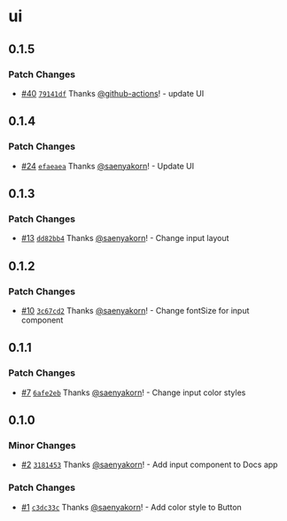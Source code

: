 # ui

## 0.1.5

### Patch Changes

- [#40](https://github.com/saenyakorn/turborepo-versioning-demo/pull/40) [`79141df`](https://github.com/saenyakorn/turborepo-versioning-demo/commit/79141df5a93b978c682e71469b4b0c8eb12c1111) Thanks [@github-actions](https://github.com/apps/github-actions)! - update UI

## 0.1.4

### Patch Changes

- [#24](https://github.com/saenyakorn/turborepo-versioning-demo/pull/24) [`efaeaea`](https://github.com/saenyakorn/turborepo-versioning-demo/commit/efaeaeabdab2d166fa7169d905b95fc5c40030a8) Thanks [@saenyakorn](https://github.com/saenyakorn)! - Update UI

## 0.1.3

### Patch Changes

- [#13](https://github.com/saenyakorn/turborepo-versioning-demo/pull/13) [`dd82bb4`](https://github.com/saenyakorn/turborepo-versioning-demo/commit/dd82bb4ca0ac3d4f17bc1eff711c371bb7c15050) Thanks [@saenyakorn](https://github.com/saenyakorn)! - Change input layout

## 0.1.2

### Patch Changes

- [#10](https://github.com/saenyakorn/turborepo-versioning-demo/pull/10) [`3c67cd2`](https://github.com/saenyakorn/turborepo-versioning-demo/commit/3c67cd20735339cd6fe511c2a690d8c41cbb6242) Thanks [@saenyakorn](https://github.com/saenyakorn)! - Change fontSize for input component

## 0.1.1

### Patch Changes

- [#7](https://github.com/saenyakorn/turborepo-versioning-demo/pull/7) [`6afe2eb`](https://github.com/saenyakorn/turborepo-versioning-demo/commit/6afe2eb2ab556165119b62f89517943815389d10) Thanks [@saenyakorn](https://github.com/saenyakorn)! - Change input color styles

## 0.1.0

### Minor Changes

- [#2](https://github.com/saenyakorn/turborepo-versioning-demo/pull/2) [`3181453`](https://github.com/saenyakorn/turborepo-versioning-demo/commit/318145367e66e609c4271e444eeb99426e5bdc5e) Thanks [@saenyakorn](https://github.com/saenyakorn)! - Add input component to Docs app

### Patch Changes

- [#1](https://github.com/saenyakorn/turborepo-versioning-demo/pull/1) [`c3dc33c`](https://github.com/saenyakorn/turborepo-versioning-demo/commit/c3dc33c0fee8e8b13cdd652674c9485eecae0481) Thanks [@saenyakorn](https://github.com/saenyakorn)! - Add color style to Button
